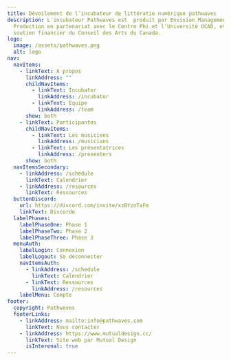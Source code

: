 ```yaml
---
title: Dévoilement de l’incubateur de littératie numérique pathwaves
description: L'incubateur Pathwaves est  produit par Envision Management &
  Production en partenariat avec le Centre Phi et l'Université OCAD, et avec le
  soutien financier du Conseil des Arts du Canada.
logo:
  image: /assets/pathwaves.png
  alt: logo
nav:
  navItems:
    - linkText: A propos
      linkAddress: ""
      childNavItems:
        - linkText: Incubator
          linkAddress: /incubator
        - linkText: Equipe
          linkAddress: /team
      show: both
    - linkText: Participantes
      childNavItems:
        - linkText: Les musiciens
          linkAddress: /musicians
        - linkText: Les présentatrices
          linkAddress: /presenters
      show: both
  navItemsSecondary:
    - linkAddress: /schedule
      linkText: Calendrier
    - linkAddress: /resources
      linkText: Ressources
  buttonDiscord:
    url: https://discord.com/invite/xzBYznTaFm
    linkText: Discorde
  labelPhases:
    labelPhaseOne: Phase 1
    labelPhaseTwo: Phase 2
    labelPhaseThree: Phase 3
  menuAuth:
    labelLogin: Connexion
    labelLogout: Se déconnecter
    navItemsAuth:
      - linkAddress: /schedule
        linkText: Calendrier
      - linkText: Ressources
        linkAddress: /resources
    labelMenu: Compte
footer:
  copyright: Pathwaves
  footerLinks:
    - linkAddress: mailto:info@pathwaves.com
      linkText: Nous contacter
    - linkAddress: https://www.mutualdesign.cc/
      linkText: Site web par Mutual Design
      isInterenal: true
---
```

